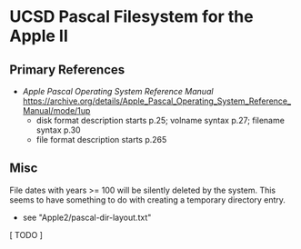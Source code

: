 ﻿# UCSD Pascal Filesystem for the Apple II #

## Primary References ##

 - _Apple Pascal Operating System Reference Manual_
   https://archive.org/details/Apple_Pascal_Operating_System_Reference_Manual/mode/1up
   - disk format description starts p.25; volname syntax p.27; filename syntax p.30
   - file format description starts p.265

## Misc ##

File dates with years >= 100 will be silently deleted by the system.  This seems to
have something to do with creating a temporary directory entry.

- see "Apple2/pascal-dir-layout.txt"


[ TODO ]
